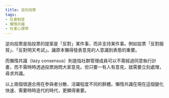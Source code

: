 ```yaml
---
title: 逆向投票
tags:
- 社會制度
- 懶惰共識
- 社會心理學
---
```


逆向投票是指投票的提案是「反對」某件事，而非支持某件事。例如投票「反對服貿」、「反對明天考試」。讓原本懶得發表意見的人意識到表態的重要。

而懶惰共識（lazy consensus）則是指社群管理成員可以不需經過同意執行計畫，而不需時時透過投票詢問大家意見。但只要一有人有意見，就需要立刻處理，尋求共識。

以上兩個很適合用在參與者分散、活躍程度不同的群體。懶惰共識在現在這個變化快速、需要時時迭代的時代，更顯得重要。